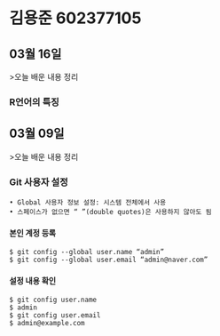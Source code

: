 # 김용준 602377105
<h2>03월 16일</h2>
>오늘 배운 내용 정리

### R언어의 특징

<h2>03월 09일</h2>
>오늘 배운 내용 정리

### Git 사용자 설정
    • Global 사용자 정보 설정: 시스템 전체에서 사용
    • 스페이스가 없으면 “ ”(double quotes)은 사용하지 않아도 됨
#### 본인 계정 등록
    $ git config --global user.name “admin”
    $ git config --global user.email “admin@naver.com”
    
#### 설정 내용 확인
    $ git config user.name
    $ admin
    $ git config user.email
    $ admin@example.com
    
